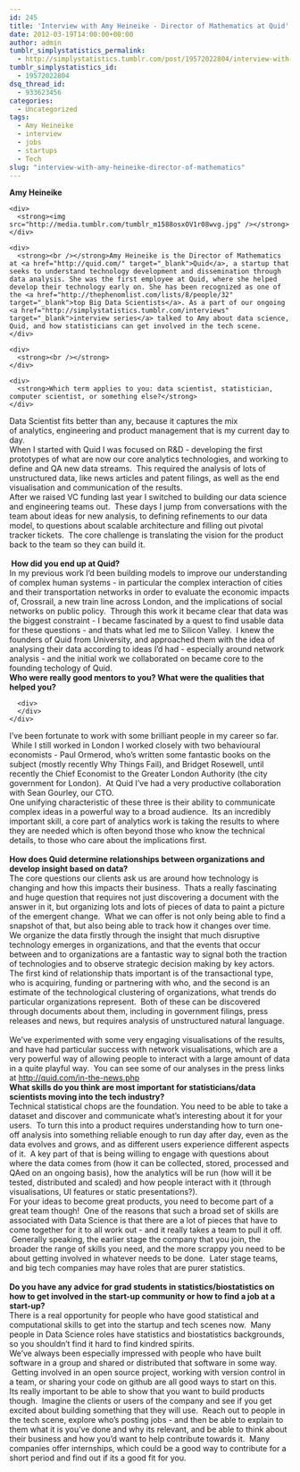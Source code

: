 ```yaml
---
id: 245
title: 'Interview with Amy Heineike - Director of Mathematics at Quid'
date: 2012-03-19T14:00:00+00:00
author: admin
tumblr_simplystatistics_permalink:
  - http://simplystatistics.tumblr.com/post/19572022804/interview-with-amy-heineike-director-of-mathematics
tumblr_simplystatistics_id:
  - 19572022804
dsq_thread_id:
  - 933623456
categories:
  - Uncategorized
tags:
  - Amy Heineike
  - interview
  - jobs
  - startups
  - Tech
slug: "interview-with-amy-heineike-director-of-mathematics"
---
```

<div class="im">
  <div>
    <div>
      <strong>Amy Heineike</strong>
    </div>
    
    <div>
      <strong><img src="http://media.tumblr.com/tumblr_m1588osxOV1r08wvg.jpg" /></strong>
    </div>
    
    <div>
      <strong><br /></strong>Amy Heineike is the Director of Mathematics at <a href="http://quid.com/" target="_blank">Quid</a>, a startup that seeks to understand technology development and dissemination through data analysis. She was the first employee at Quid, where she helped develop their technology early on. She has been recognized as one of the <a href="http://thephenomlist.com/lists/8/people/32" target="_blank">top Big Data Scientists</a>. As a part of our ongoing <a href="http://simplystatistics.tumblr.com/interviews" target="_blank">interview series</a> talked to Amy about data science, Quid, and how statisticians can get involved in the tech scene. 
    </div>
    
    <div>
      <strong><br /></strong>
    </div>
    
    <div>
      <strong>Which term applies to you: data scientist, statistician, computer scientist, or something else?</strong>
    </div>
  </div>
  
  <div>
  </div>
</div>

<div>
  Data Scientist fits better than any, because it captures the mix of analytics, engineering and product management that is my current day to day.  
</div>

<div>
</div>

<div>
</div>

<div>
  When I started with Quid I was focused on R&D - developing the first prototypes of what are now our core analytics technologies, and working to define and QA new data streams.  This required the analysis of lots of unstructured data, like news articles and patent filings, as well as the end visualisation and communication of the results.  
</div>

<div>
</div>

<div>
</div>

<div>
  After we raised VC funding last year I switched to building our data science and engineering teams out.  These days I jump from conversations with the team about ideas for new analysis, to defining refinements to our data model, to questions about scalable architecture and filling out pivotal tracker tickets.  The core challenge is translating the vision for the product back to the team so they can build it.
</div>

<div class="im">
  <div>
     
  </div>
  
  <div>
    <div>
      <div>
        <strong> How did you end up at Quid?</strong>
      </div>
    </div>
  </div>
  
  <div>
  </div>
</div>

<div>
  In my previous work I&#8217;d been building models to improve our understanding of complex human systems - in particular the complex interaction of cities and their transportation networks in order to evaluate the economic impacts of, Crossrail, a new train line across London, and the implications of social networks on public policy.  Through this work it became clear that data was the biggest constraint - I became fascinated by a quest to find usable data for these questions - and thats what led me to Silicon Valley.  I knew the founders of Quid from University, and approached them with the idea of analysing their data according to ideas I&#8217;d had - especially around network analysis - and the initial work we collaborated on became core to the founding techology of Quid.
</div>

<div class="im">
  <div>
  </div>
  
  <div>
    <div>
      <div>
      </div>
    </div>
  </div>
  
  <div>
    <div>
      <div>
        <strong>Who were really good mentors to you? What were the qualities that helped you? </strong>
      </div>
      
      <div>
      </div>
    </div>
  </div>
</div>

<div>
  I&#8217;ve been fortunate to work with some brilliant people in my career so far.  While I still worked in London I worked closely with two behavioural economists - Paul Ormerod, who&#8217;s written some fantastic books on the subject (mostly recently Why Things Fail), and Bridget Rosewell, until recently the Chief Economist to the Greater London Authority (the city government for London).  At Quid I&#8217;ve had a very productive collaboration with Sean Gourley, our CTO.
</div>

<div>
</div>

<div>
</div>

<div>
  One unifying characteristic of these three is their ability to communicate complex ideas in a powerful way to a broad audience.  Its an incredibly important skill, a core part of analytics work is taking the results to where they are needed which is often beyond those who know the technical details, to those who care about the implications first.
</div>

<div class="im">
  <div>
  </div>
  
  <div>
     
  </div>
  
  <div>
    <strong>How does Quid determine relationships between organizations and develop insight based on data? </strong>
  </div>
  
  <div>
  </div>
</div>

<div>
  The core questions our clients ask us are around how technology is changing and how this impacts their business.  Thats a really fascinating and huge question that requires not just discovering a document with the answer in it, but organizing lots and lots of pieces of data to paint a picture of the emergent change.  What we can offer is not only being able to find a snapshot of that, but also being able to track how it changes over time.
</div>

<div>
</div>

<div>
</div>

<div>
  We organize the data firstly through the insight that much disruptive technology emerges in organizations, and that the events that occur between and to organizations are a fantastic way to signal both the traction of technologies and to observe strategic decision making by key actors.
</div>

<div>
</div>

<div>
</div>

<div>
  The first kind of relationship thats important is of the transactional type, who is acquiring, funding or partnering with who, and the second is an estimate of the technological clustering of organizations, what trends do particular organizations represent.  Both of these can be discovered through documents about them, including in government filings, press releases and news, but requires analysis of unstructured natural language.  
</div>

<div>
</div>

<div>
   
</div>

<div>
  We&#8217;ve experimented with some very engaging visualisations of the results, and have had particular success with network visualisations, which are a very powerful way of allowing people to interact with a large amount of data in a quite playful way.  You can see some of our analyses in the press links at <a href="http://quid.com/in-the-news.php" target="_blank"><a href="http://quid.com/in-the-news.php" target="_blank">http://quid.com/in-the-news.php</a></a>
</div>

<div class="im">
  <div>
  </div>
  
  <div>
    <div>
      <div>
        <strong>What skills do you think are most important for statisticians/data scientists moving into the tech industry?</strong>
      </div>
    </div>
  </div>
  
  <div>
  </div>
</div>

<div>
  Technical statistical chops are the foundation. You need to be able to take a dataset and discover and communicate what&#8217;s interesting about it for your users.  To turn this into a product requires understanding how to turn one-off analysis into something reliable enough to run day after day, even as the data evolves and grows, and as different users experience different aspects of it.  A key part of that is being willing to engage with questions about where the data comes from (how it can be collected, stored, processed and QAed on an ongoing basis), how the analytics will be run (how will it be tested, distributed and scaled) and how people interact with it (through visualisations, UI features or static presentations?).  
</div>

<div>
</div>

<div>
</div>

<div>
  For your ideas to become great products, you need to become part of a great team though!  One of the reasons that such a broad set of skills are associated with Data Science is that there are a lot of pieces that have to come together for it to all work out - and it really takes a team to pull it off.  Generally speaking, the earlier stage the company that you join, the broader the range of skills you need, and the more scrappy you need to be about getting involved in whatever needs to be done.  Later stage teams, and big tech companies may have roles that are purer statistics.
</div>

<div class="im">
  <div>
  </div>
  
  <div>
     
  </div>
  
  <div>
    <div>
      <div>
        <strong>Do you have any advice for grad students in statistics/biostatistics on how to get involved in the start-up community or how to find a job at a start-up? </strong>
      </div>
    </div>
  </div>
  
  <div>
  </div>
</div>

<div>
  There is a real opportunity for people who have good statistical and computational skills to get into the startup and tech scenes now.  Many people in Data Science roles have statistics and biostatistics backgrounds, so you shouldn&#8217;t find it hard to find kindred spirits.
</div>

<div>
</div>

<div>
  <div>
    We&#8217;ve always been especially impressed with people who have built software in a group and shared or distributed that software in some way.  Getting involved in an open source project, working with version control in a team, or sharing your code on github are all good ways to start on this.
  </div>
  
  <div>
  </div>
</div>

<div>
</div>

<div>
  Its really important to be able to show that you want to build products though.  Imagine the clients or users of the company and see if you get excited about building something that they will use.  Reach out to people in the tech scene, explore who&#8217;s posting jobs - and then be able to explain to them what it is you&#8217;ve done and why its relevant, and be able to think about their business and how you&#8217;d want to help contribute towards it.  Many companies offer internships, which could be a good way to contribute for a short period and find out if its a good fit for you.
</div></p>

